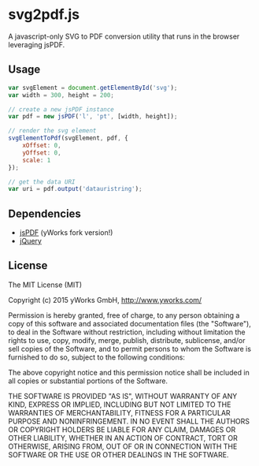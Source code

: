 # svg2pdf.js
A javascript-only SVG to PDF conversion utility that runs in the browser leveraging jsPDF.

## Usage
```javascript
var svgElement = document.getElementById('svg');
var width = 300, height = 200;

// create a new jsPDF instance
var pdf = new jsPDF('l', 'pt', [width, height]);

// render the svg element
svgElementToPdf(svgElement, pdf, {
	xOffset: 0,
	yOffset: 0,
	scale: 1
});

// get the data URI
var uri = pdf.output('datauristring');
```

## Dependencies
 * [jsPDF](https://github.com/yWorks/jsPDF) (yWorks fork version!)
 * [jQuery](https://jquery.org/)


## License

The MIT License (MIT)

Copyright (c) 2015 yWorks GmbH, http://www.yworks.com/

Permission is hereby granted, free of charge, to any person obtaining a copy
of this software and associated documentation files (the "Software"), to deal
in the Software without restriction, including without limitation the rights
to use, copy, modify, merge, publish, distribute, sublicense, and/or sell
copies of the Software, and to permit persons to whom the Software is
furnished to do so, subject to the following conditions:

The above copyright notice and this permission notice shall be included in all
copies or substantial portions of the Software.

THE SOFTWARE IS PROVIDED "AS IS", WITHOUT WARRANTY OF ANY KIND, EXPRESS OR
IMPLIED, INCLUDING BUT NOT LIMITED TO THE WARRANTIES OF MERCHANTABILITY,
FITNESS FOR A PARTICULAR PURPOSE AND NONINFRINGEMENT. IN NO EVENT SHALL THE
AUTHORS OR COPYRIGHT HOLDERS BE LIABLE FOR ANY CLAIM, DAMAGES OR OTHER
LIABILITY, WHETHER IN AN ACTION OF CONTRACT, TORT OR OTHERWISE, ARISING FROM,
OUT OF OR IN CONNECTION WITH THE SOFTWARE OR THE USE OR OTHER DEALINGS IN THE
SOFTWARE.